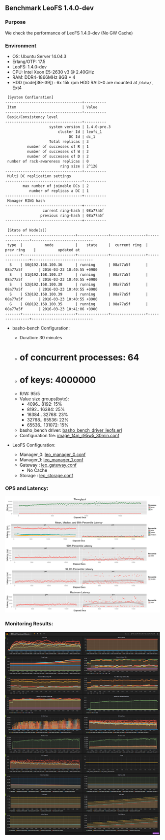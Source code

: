 ## Benchmark LeoFS 1.4.0-dev

### Purpose
We check the performance of LeoFS 1.4.0-dev (No GW Cache) 

### Environment

* OS: Ubuntu Server 14.04.3
* Erlang/OTP: 17.5
* LeoFS: 1.4.0-dev
* CPU: Intel Xeon E5-2630 v3 @ 2.40GHz
* RAM: DDR4-1866MHz 8GB * 4
* HDD (node[36~39]) : 6x 15k rpm HDD RAID-0 are mounted at `/data/`, Ext4

```
 [System Confiuration]
-----------------------------------+----------
 Item                              | Value    
-----------------------------------+----------
 Basic/Consistency level
-----------------------------------+----------
                    system version | 1.4.0-pre.3
                        cluster Id | leofs_1
                             DC Id | dc_1
                    Total replicas | 3
          number of successes of R | 1
          number of successes of W | 2
          number of successes of D | 2
 number of rack-awareness replicas | 0
                         ring size | 2^128
-----------------------------------+----------
 Multi DC replication settings
-----------------------------------+----------
        max number of joinable DCs | 2
           number of replicas a DC | 1
-----------------------------------+----------
 Manager RING hash
-----------------------------------+----------
                 current ring-hash | 08a77a5f
                previous ring-hash | 08a77a5f
-----------------------------------+----------

 [State of Node(s)]
-------+------------------------+--------------+----------------+----------------+----------------------------
 type  |          node          |    state     |  current ring  |   prev ring    |          updated at         
-------+------------------------+--------------+----------------+----------------+----------------------------
  S    | S0@192.168.100.36      | running      | 08a77a5f       | 08a77a5f       | 2016-03-23 10:40:55 +0900
  S    | S1@192.168.100.37      | running      | 08a77a5f       | 08a77a5f       | 2016-03-23 10:40:55 +0900
  S    | S2@192.168.100.38      | running      | 08a77a5f       | 08a77a5f       | 2016-03-23 10:40:55 +0900
  S    | S3@192.168.100.39      | running      | 08a77a5f       | 08a77a5f       | 2016-03-23 10:40:55 +0900
  G    | G0@192.168.100.35      | running      | 08a77a5f       | 08a77a5f       | 2016-03-23 10:41:06 +0900
-------+------------------------+--------------+----------------+----------------+----------------------------

```

* basho-bench Configuration:
    * Duration: 30 minutes
    * # of concurrent processes: 64
    * # of keys: 4000000
    * R/W: 95/5
    * Value size groups(byte):
        *    4096..   8192: 15%
        *    8192..  16384: 25%
        *   16384..  32768: 23%
        *   32768..  65536: 22%
        *   65536.. 131072: 15%
    * basho_bench driver: [basho_bench_driver_leofs.erl](https://github.com/leo-project/basho_bench/blob/1.4/src/basho_bench_driver_leofs.erl)
    * Configuration file: [image_f4m_r95w5_30min.conf](image_f4m_r95w5_30min.conf)

* LeoFS Configuration:
    * Manager_0: [leo_manager_0.conf](conf/leo_manager_0.conf)
    * Manager_1: [leo_manager_1.conf](conf/leo_manager_1.conf)
    * Gateway  : [leo_gateway.conf](conf/leo_gateway_0.conf)
      * No Cache
    * Storage  : [leo_storage.conf](conf/leo_storage_0.conf)

### OPS and Latency:
![ops-latency](summary.png)

### Monitoring Results:
![monitoring-results](grafana.png)
